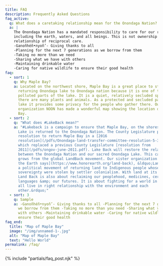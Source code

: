 ```yaml
---
title: FAQ
description: Frequently Asked Questions
faq_active:
  q: What does a caretaking relationship mean for the Onondaga Nation?
  a: |
    The Onondaga Nation has a mandated responsibility to care for our relatives
    including the earth, waters, and all beings. This is not ownership but a
    relationship of reciprocal care.
    -Ganoñhéñ•nyoñ’- Giving thanks to all
    -Planning for the next 7 generations as we borrow from them
    -Taking no more than we need
    -Sharing what we have with others
    -Maintaining drinkable water
    -Caring for native wildlife to ensure their good health
faq:
  - sort: 1
    q: Why Maple Bay?
    a: Located on the northwest shore, Maple Bay is a great place to start with
      returning Onondaga lake to Onondaga nation because it is one of the least
      polluted parts of the lake. It is a quiet, relatively secluded spot where
      there are many plants and animals. As a protected and secluded part of the
      lake it provides some privacy for the people who gather there. Our sister
      organization NOON has made a wonderful map showing the location of Maple
      Bay.
  - sort: 2
    q: "What does #LakeBack mean?"
    a: "#Lakeback is a campaign to ensure that Maple Bay, on the shores of Onondaga
      Lake is returned to the Onondaga Nation. The County Legislature passed a
      resolution to return Maple Bay in a [2016
      resolution](/pdfs/Onondaga-land-transfer-committee-resolution-5-3-16.pdf),
      which replaced a previous County Legislature [resolution from
      2011](/pdfs/ongov-june-2011.pdf). Lake Back will restore the relationship
      between the Onondaga Nation and our sacred Onondaga Lake. This campaign
      grows from the global LandBack movement. Our sister organization [Honor
      the Earth says](https://www.honorearth.org/land-back), &ldquo;Land Back is
      a political movement of returning land to Indigenous people whose land and
      sovereignty were stolen by settler colonialism. With land at its core,
      Land Back is also about reclaiming our peoplehood, medicines, ceremonies,
      languages &amp; our futures. It is about fighting for a world in which we
      all live in right relationship with the environment and each
      other.&rdquo;"
  - sort: 3
    q: Sample
    a: -Ganoñhéñ•nyoñ’- Giving thanks to all -Planning for the next 7 generations as
      we borrow from them -Taking no more than you need -Sharing what you have
      with others -Maintaining drinkable water -Caring for native wildlife to
      ensure their good health
faq_end:
  title: "Map of Maple Bay"
  image: "/img/unnamed-1-.jpg"
  alt: "Map of Maple Bay"
  text: "Hello World"
permalink: /faq/
---
```

{% include "partials/faq_post.njk" %}
